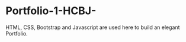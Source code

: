 # Portfolio-1-HCBJ-
HTML, CSS, Bootstrap and Javascript are used here to build an elegant Portfolio.
